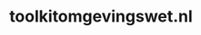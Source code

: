 ---
layout: post
title:  "toolkitomgevingswet.nl"
internal_url:  "/dutchgov/toolkitomgevingswet.nl.html"
subdomains_count: 2
all_subdomains_count: 2
urls_count: 2
ssl_rank: 0
http_rank: 55
url_link: /data/toolkitomgevingswet.nl/urls.txt
all_subdomains_link: /data/toolkitomgevingswet.nl/all_subdomains.txt
subdomains_link: /data/toolkitomgevingswet.nl/subdomains.txt
categories: dutchgov
---